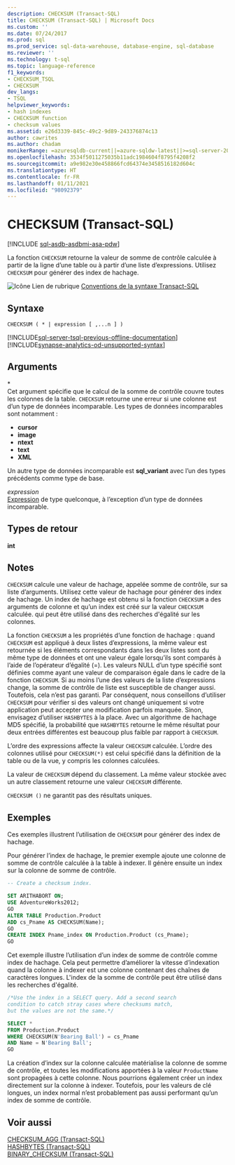```yaml
---
description: CHECKSUM (Transact-SQL)
title: CHECKSUM (Transact-SQL) | Microsoft Docs
ms.custom: ''
ms.date: 07/24/2017
ms.prod: sql
ms.prod_service: sql-data-warehouse, database-engine, sql-database
ms.reviewer: ''
ms.technology: t-sql
ms.topic: language-reference
f1_keywords:
- CHECKSUM_TSQL
- CHECKSUM
dev_langs:
- TSQL
helpviewer_keywords:
- hash indexes
- CHECKSUM function
- checksum values
ms.assetid: e26d3339-845c-49c2-9d89-243376874c13
author: cawrites
ms.author: chadam
monikerRange: =azuresqldb-current||=azure-sqldw-latest||>=sql-server-2016||>=sql-server-linux-2017||=azuresqldb-mi-current
ms.openlocfilehash: 3534f5011275035b11adc1984604f8795f4208f2
ms.sourcegitcommit: a9e982e30e458866fcd64374e3458516182d604c
ms.translationtype: HT
ms.contentlocale: fr-FR
ms.lasthandoff: 01/11/2021
ms.locfileid: "98092379"
---
```

# <a name="checksum-transact-sql"></a>CHECKSUM (Transact-SQL)
[!INCLUDE [sql-asdb-asdbmi-asa-pdw](../../includes/applies-to-version/sql-asdb-asdbmi-asa.md)]

La fonction `CHECKSUM` retourne la valeur de somme de contrôle calculée à partir de la ligne d’une table ou à partir d’une liste d’expressions. Utilisez `CHECKSUM` pour générer des index de hachage.
  
![Icône Lien de rubrique](../../database-engine/configure-windows/media/topic-link.gif "Icône du lien de rubrique") [Conventions de la syntaxe Transact-SQL](../../t-sql/language-elements/transact-sql-syntax-conventions-transact-sql.md)
  
## <a name="syntax"></a>Syntaxe  
  
```syntaxsql
CHECKSUM ( * | expression [ ,...n ] )  
```  
  
[!INCLUDE[sql-server-tsql-previous-offline-documentation](../../includes/sql-server-tsql-previous-offline-documentation.md)]
[!INCLUDE[synapse-analytics-od-unsupported-syntax](../../includes/synapse-analytics-od-unsupported-syntax.md)]

## <a name="arguments"></a>Arguments
\*  
Cet argument spécifie que le calcul de la somme de contrôle couvre toutes les colonnes de la table. `CHECKSUM` retourne une erreur si une colonne est d’un type de données incomparable. Les types de données incomparables sont notamment :

- **cursor**
- **image**
- **ntext**
- **text**
- **XML**

Un autre type de données incomparable est **sql_variant** avec l’un des types précédents comme type de base.
  
*expression*  
[Expression](../../t-sql/language-elements/expressions-transact-sql.md) de type quelconque, à l’exception d’un type de données incomparable.
  
## <a name="return-types"></a>Types de retour
 **int**  
  
## <a name="remarks"></a>Notes  
`CHECKSUM` calcule une valeur de hachage, appelée somme de contrôle, sur sa liste d’arguments. Utilisez cette valeur de hachage pour générer des index de hachage. Un index de hachage est obtenu si la fonction `CHECKSUM` a des arguments de colonne et qu’un index est créé sur la valeur `CHECKSUM` calculée. qui peut être utilisé dans des recherches d'égalité sur les colonnes.
  
La fonction `CHECKSUM` a les propriétés d’une fonction de hachage : quand `CHECKSUM` est appliqué à deux listes d’expressions, la même valeur est retournée si les éléments correspondants dans les deux listes sont du même type de données et ont une valeur égale lorsqu’ils sont comparés à l’aide de l’opérateur d’égalité (=). Les valeurs NULL d’un type spécifié sont définies comme ayant une valeur de comparaison égale dans le cadre de la fonction `CHECKSUM`. Si au moins l’une des valeurs de la liste d’expressions change, la somme de contrôle de liste est susceptible de changer aussi. Toutefois, cela n’est pas garanti. Par conséquent, nous conseillons d’utiliser `CHECKSUM` pour vérifier si des valeurs ont changé uniquement si votre application peut accepter une modification parfois manquée. Sinon, envisagez d’utiliser `HASHBYTES` à la place. Avec un algorithme de hachage MD5 spécifié, la probabilité que `HASHBYTES` retourne le même résultat pour deux entrées différentes est beaucoup plus faible par rapport à `CHECKSUM`.
  
L’ordre des expressions affecte la valeur `CHECKSUM` calculée. L’ordre des colonnes utilisé pour `CHECKSUM(*)` est celui spécifié dans la définition de la table ou de la vue, y compris les colonnes calculées.
  
La valeur de `CHECKSUM` dépend du classement. La même valeur stockée avec un autre classement retourne une valeur `CHECKSUM` différente.
  
`CHECKSUM ()` ne garantit pas des résultats uniques.

## <a name="examples"></a>Exemples  
Ces exemples illustrent l’utilisation de `CHECKSUM` pour générer des index de hachage.
  
Pour générer l’index de hachage, le premier exemple ajoute une colonne de somme de contrôle calculée à la table à indexer. Il génère ensuite un index sur la colonne de somme de contrôle. 
  
```sql
-- Create a checksum index.  

SET ARITHABORT ON;  
USE AdventureWorks2012;   
GO  
ALTER TABLE Production.Product  
ADD cs_Pname AS CHECKSUM(Name);  
GO  
CREATE INDEX Pname_index ON Production.Product (cs_Pname);  
GO  
```  
  
Cet exemple illustre l’utilisation d’un index de somme de contrôle comme index de hachage. Cela peut permettre d’améliorer la vitesse d’indexation quand la colonne à indexer est une colonne contenant des chaînes de caractères longues. L'index de la somme de contrôle peut être utilisé dans les recherches d'égalité.
  
```sql
/*Use the index in a SELECT query. Add a second search   
condition to catch stray cases where checksums match,   
but the values are not the same.*/  

SELECT *   
FROM Production.Product  
WHERE CHECKSUM(N'Bearing Ball') = cs_Pname  
AND Name = N'Bearing Ball';  
GO  
```  
  
La création d’index sur la colonne calculée matérialise la colonne de somme de contrôle, et toutes les modifications apportées à la valeur `ProductName` sont propagées à cette colonne. Nous pourrions également créer un index directement sur la colonne à indexer. Toutefois, pour les valeurs de clé longues, un index normal n’est probablement pas aussi performant qu’un index de somme de contrôle.
  
## <a name="see-also"></a>Voir aussi
[CHECKSUM_AGG &#40;Transact-SQL&#41;](../../t-sql/functions/checksum-agg-transact-sql.md)  
[HASHBYTES &#40;Transact-SQL&#41;](../../t-sql/functions/hashbytes-transact-sql.md)  
[BINARY_CHECKSUM  &#40;Transact-SQL&#41;](../../t-sql/functions/binary-checksum-transact-sql.md)
  
  

